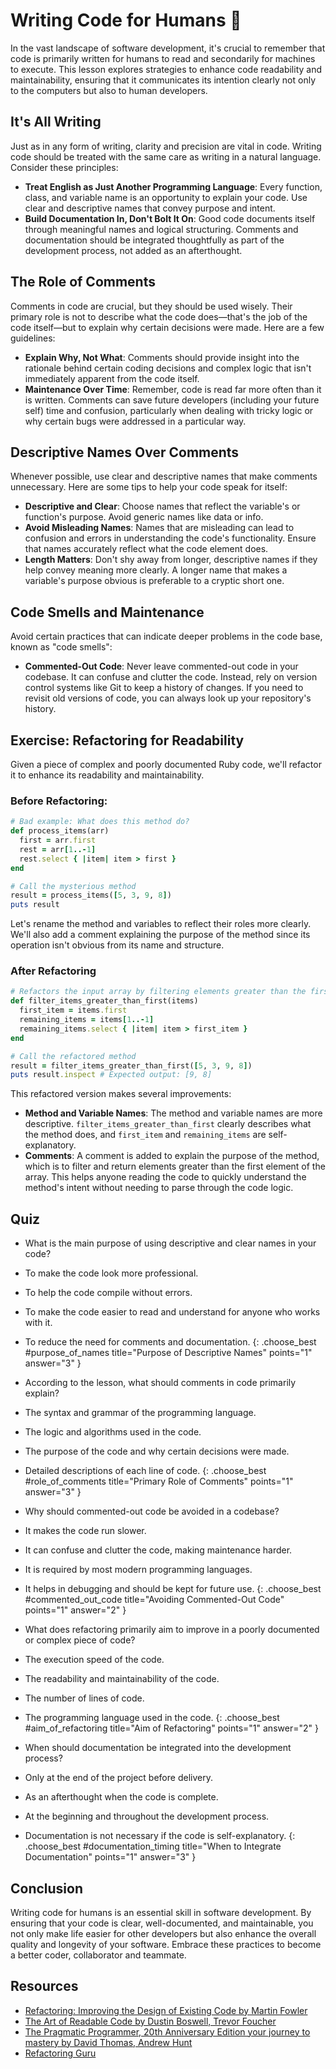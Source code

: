 # Writing Code for Humans 🚶
In the vast landscape of software development, it's crucial to remember that code is primarily written for humans to read and secondarily for machines to execute. This lesson explores strategies to enhance code readability and maintainability, ensuring that it communicates its intention clearly not only to the computers but also to human developers.

## It's All Writing
Just as in any form of writing, clarity and precision are vital in code. Writing code should be treated with the same care as writing in a natural language. Consider these principles:

- **Treat English as Just Another Programming Language**: Every function, class, and variable name is an opportunity to explain your code. Use clear and descriptive names that convey purpose and intent.
- **Build Documentation In, Don't Bolt It On**: Good code documents itself through meaningful names and logical structuring. Comments and documentation should be integrated thoughtfully as part of the development process, not added as an afterthought.

## The Role of Comments
Comments in code are crucial, but they should be used wisely. Their primary role is not to describe what the code does—that's the job of the code itself—but to explain why certain decisions were made. Here are a few guidelines:

- **Explain Why, Not What**: Comments should provide insight into the rationale behind certain coding decisions and complex logic that isn't immediately apparent from the code itself.
- **Maintenance Over Time**: Remember, code is read far more often than it is written. Comments can save future developers (including your future self) time and confusion, particularly when dealing with tricky logic or why certain bugs were addressed in a particular way.

## Descriptive Names Over Comments
Whenever possible, use clear and descriptive names that make comments unnecessary. Here are some tips to help your code speak for itself:

- **Descriptive and Clear**: Choose names that reflect the variable's or function's purpose. Avoid generic names like data or info.
- **Avoid Misleading Names**: Names that are misleading can lead to confusion and errors in understanding the code's functionality. Ensure that names accurately reflect what the code element does.
- **Length Matters**: Don't shy away from longer, descriptive names if they help convey meaning more clearly. A longer name that makes a variable's purpose obvious is preferable to a cryptic short one.

## Code Smells and Maintenance
Avoid certain practices that can indicate deeper problems in the code base, known as "code smells":

- **Commented-Out Code**: Never leave commented-out code in your codebase. It can confuse and clutter the code. Instead, rely on version control systems like Git to keep a history of changes. If you need to revisit old versions of code, you can always look up your repository's history.

## Exercise: Refactoring for Readability
Given a piece of complex and poorly documented Ruby code, we'll refactor it to enhance its readability and maintainability.

### Before Refactoring:
```ruby
# Bad example: What does this method do?
def process_items(arr)
  first = arr.first
  rest = arr[1..-1]
  rest.select { |item| item > first }
end

# Call the mysterious method
result = process_items([5, 3, 9, 8])
puts result
```

Let's rename the method and variables to reflect their roles more clearly. We'll also add a comment explaining the purpose of the method since its operation isn't obvious from its name and structure.

### After Refactoring
```ruby
# Refactors the input array by filtering elements greater than the first element
def filter_items_greater_than_first(items)
  first_item = items.first
  remaining_items = items[1..-1]
  remaining_items.select { |item| item > first_item }
end

# Call the refactored method
result = filter_items_greater_than_first([5, 3, 9, 8])
puts result.inspect # Expected output: [9, 8]
```

This refactored version makes several improvements:

- **Method and Variable Names**: The method and variable names are more descriptive. `filter_items_greater_than_first` clearly describes what the method does, and `first_item` and `remaining_items` are self-explanatory.
- **Comments**: A comment is added to explain the purpose of the method, which is to filter and return elements greater than the first element of the array. This helps anyone reading the code to quickly understand the method's intent without needing to parse through the code logic.

## Quiz
- What is the main purpose of using descriptive and clear names in your code?
- To make the code look more professional.
- To help the code compile without errors.
- To make the code easier to read and understand for anyone who works with it.
- To reduce the need for comments and documentation.
{: .choose_best #purpose_of_names title="Purpose of Descriptive Names" points="1" answer="3" }

- According to the lesson, what should comments in code primarily explain?
- The syntax and grammar of the programming language.
- The logic and algorithms used in the code.
- The purpose of the code and why certain decisions were made.
- Detailed descriptions of each line of code.
{: .choose_best #role_of_comments title="Primary Role of Comments" points="1" answer="3" }

- Why should commented-out code be avoided in a codebase?
- It makes the code run slower.
- It can confuse and clutter the code, making maintenance harder.
- It is required by most modern programming languages.
- It helps in debugging and should be kept for future use.
{: .choose_best #commented_out_code title="Avoiding Commented-Out Code" points="1" answer="2" }

- What does refactoring primarily aim to improve in a poorly documented or complex piece of code?
- The execution speed of the code.
- The readability and maintainability of the code.
- The number of lines of code.
- The programming language used in the code.
{: .choose_best #aim_of_refactoring title="Aim of Refactoring" points="1" answer="2" }

- When should documentation be integrated into the development process?
- Only at the end of the project before delivery.
- As an afterthought when the code is complete.
- At the beginning and throughout the development process.
- Documentation is not necessary if the code is self-explanatory.
{: .choose_best #documentation_timing title="When to Integrate Documentation" points="1" answer="3" }

## Conclusion
Writing code for humans is an essential skill in software development. By ensuring that your code is clear, well-documented, and maintainable, you not only make life easier for other developers but also enhance the overall quality and longevity of your software. Embrace these practices to become a better coder, collaborator and teammate.

## Resources
- [Refactoring: Improving the Design of Existing Code by Martin Fowler](https://martinfowler.com/books/refactoring.html)
- [The Art of Readable Code by Dustin Boswell, Trevor Foucher](https://www.oreilly.com/library/view/the-art-of/9781449318482/)
- [The Pragmatic Programmer, 20th Anniversary Edition
your journey to mastery by David Thomas, Andrew Hunt](https://pragprog.com/titles/tpp20/the-pragmatic-programmer-20th-anniversary-edition/)
- [Refactoring Guru](https://refactoring.guru/)
